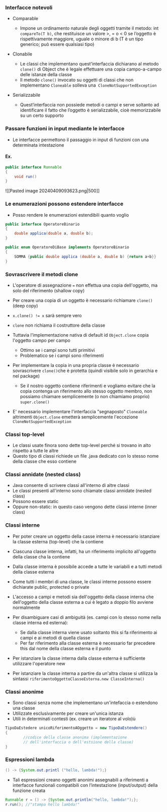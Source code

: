 ### Interfacce notevoli

- Comparable
	- Impone un ordinamento naturale degli oggetti tramite il metodo: int `compareTo(T b)`, che restituisce un valore >, = o < 0 se l’oggetto è rispettivamente maggiore, uguale o minore di b (T è un tipo generico; può essere qualsiasi tipo)

- Clonabile
	- Le classi che implementano quest’interfaccia dichiarano al metodo `clone()` di Object che è legale effettuare una copia campo-a-campo delle istanze della classe
	- Il metodo `clone()` invocato su oggetti di classi che non implementano `Cloneable` solleva una` CloneNotSupportedException`

- Serializzabile
	- Quest’interfaccia non possiede metodi o campi e serve soltanto ad identificare il fatto che l’oggetto è serializzabile, cioè memorizzabile su un certo supporto

### Passare funzioni in input mediante le interfacce

- Le interfacce permettono il passaggio in input di funzioni con una determinata intestazione

#### Ex.

```java
public interface Runnable
{
	void run()
}
```

![[Pasted image 20240409093623.png|500]]

### Le enumerazioni possono estendere interfacce

- Posso rendere le enumerazioni estendibili quanto voglio

```java
public interface OperatoreBinario
{
	double applica(double a, double b);
}

public enum OperatoreDiBase implements OperatoreBinario
{
	SOMMA {public double applica (double a, double b) {return a+b}}
}
```

### Sovrascrivere il metodi clone

- L'operatore di assegnazione `=` non effettua una copia dell'oggetto, ma solo del riferimento (shallow copy)
- Per creare una copia di un oggetto è necessario richiamare `clone()` (deep copy)
- `x.clone() != x` sarà sempre vero
- `clone` non richiama il costruttore della classe
- Tuttavia l'implementazione nativa di default id `Object.clone` copia l'oggetto campo per campo
	- Ottimo se i campi sono tutti primitivi
	- Problematico se i campi sono riferimenti

- Per implementare la copia in una propria classe è necessario sovrascrivere `clone()`che è protetta (quindi visibile solo in gerarchia e nel package)
	- Se il nostro oggetto contiene riferimenti e vogliamo evitare che la copia contenga un riferimento allo stesso oggetto membro, non possiamo chiamare semplicemente (o non chiamiamo proprio) `super.clone()`
- E' necessario implementare l'interfaccia "segnaposto" `Cloneable` altrimenti `Object.clone` emetterà semplicemente l'eccezione `CloneNotSupportedException`

### Classi top-level

- Le classi usate finora sono dette top-level perché si trovano in alto rispetto a tutte le altre
- Questo tipo di classi richiede un file .java dedicato con lo stesso nome della classe che esso contiene

### Classi annidate (nested class)

- Java consente di scrivere classi all'interno di altre classi
- Le classi presenti all'interno sono chiamate classi annidate (nested class)
- Possono essere static
- Oppure non-static: in questo caso vengono dette classi interne (inner class)

### Classi interne

- Per poter creare un oggetto della casse interna è necessario istanziare la classe esterna (top-level) che la contiene
- Ciascuna classe interna, infatti, ha un riferimento implicito all'oggetto della classe cha la contiene
- Dalla classe interna è possibile accede a tutte le variabili e a tutti metodi della classe esterna
- Come tutti i membri di una classe, le classi interne possono essere dichiarate public, protected o private

- L'accesso a campi e metodi sia dell'oggetto della classe interna che dell'oggetto della classe esterna a cui è legato a doppio filo avviene normalmente
- Per disambiguare casi di ambiguità (es. campi con lo stesso nome nella classe interna ed esterna):
	- Se dalla classe interna viene usato soltanto this si fa riferimento ai campi e ai metodi di quella classe
	- Per far riferimento alla classe esterna è necessario far precedere this dal nome della classe esterna e il punto
- Per istanziare la classe interna dalla classe esterna è sufficiente utilizzare l'operatore new
- Per istanziare la classe interna a partire da un'altra classe si utilizza la sintassi `riferimentoOggettoClasseEsterna.new ClasseInterna()`

### Classi anonime

- Sono classi senza nome che implementano un'intefaccia o estendono una classe
- Utilizzate esclusivamente per creare un'unica istanza 
- Utili in determinati contesti (ex. creare un iteratore al volo)ù

```java
TipoDaEstedere unicoRiferimentoAOggetto = new TipoDaEstendere()
{
		//codice della classe anonima (implementazione 
		// dell'interfaccia o dell'estsione della classe)
}
```

### Espressioni lambda 

```java
() -> {System.out.printl ("hello, lambda!");}
```

- Tali espressioni creano oggetti anonimi assegnabili a riferimenti a interfacce funzionali compatibili con l’intestazione (input/output) della funzione creata

```java
Runnable r = () -> {System.out.println("hello, lambda!");};
r.run(); //"stampa hello lambda!"
```

